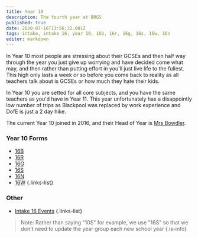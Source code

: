 ```yaml
---
title: Year 10
description: The fourth year at BRGS
published: true
date: 2020-07-16T13:56:22.001Z
tags: intake, intake 16, year 10, 16b, 16r, 16g, 16s, 16w, 16n
editor: markdown
---
```


In Year 10 most people are stressing about their GCSEs and then half way through the year you just give up worrying and have decided come what may, and then rather than putting effort in you'll just live life to the fullest. This high only lasts a week or so before you come back to reality as all teachers talk about is GCSEs or how much they hate their kids.

In Year 10 you are setted for all core subjects, and you have the same teachers as you'd have in Year 11. This year unfortunately has a disappointly low number of trips as Blackpool was replaced by work experience and DofE is just a 2 day hike.

The current Year 10 joined in 2016, and their Head of Year is [Mrs Bowdler](/teachers/mrs-bowdler).

### Year 10 Forms
- [16B](/students/intake16/b)
- [16R](/students/intake16/r)
- [16G](/students/intake16/g)
- [16S](/students/intake16/s)
- [16N](/students/intake16/n)
- [16W](/students/intake16/w)
{.links-list}

### Other
- [Intake 16 Events](/students/intake16/events)
{.links-list}

> Note:  Rather than saying "10S" for example, we use "16S" so that we don't need to update the year group each new school year
{.is-info}